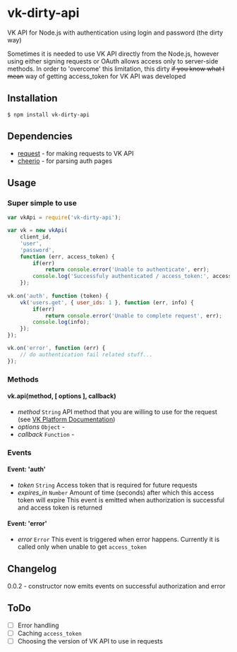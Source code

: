 # vk-dirty-api

VK API for Node.js with authentication using login and password (the dirty way)

Sometimes it is needed to use VK API directly from the Node.js, however using either signing requests or OAuth allows access only to server-side methods. In order to 'overcome' this limitation, this dirty ~~if you know what I mean~~ way of getting access_token for VK API was developed

## Installation
    $ npm install vk-dirty-api
    
## Dependencies
* [request](https://www.npmjs.org/package/request) - for making requests to VK API
* [cheerio](https://www.npmjs.org/package/cheerio) - for parsing auth pages

## Usage

### Super simple to use
```javascript
var vkApi = require('vk-dirty-api');

var vk = new vkApi(
    client_id,
    'user',
    'password',
    function (err, access_token) {
        if(err)
            return console.error('Unable to authenticate', err);
        console.log('Successfuly authenticated / access_token:', access_token);
    });
    
vk.on('auth', function (token) {
    vk('users.get', { user_ids: 1 }, function (err, info) {
        if(err)
            return console.error('Unable to complete request', err);
        console.log(info);
    });
});

vk.on('error', function (err) {
    // do authentication fail related stuff... 
});
```

### Methods
#### vk.api(method, [ options ], callback)
- *method* `String` API method that you are willing to use for the request (see [VK Platform Documentation](https://vk.com/dev/method))
- *options* `Object` -
- *callback* `Function` -

### Events
#### Event: 'auth'
- *token* `String` Access token that is required for future requests
- *expires_in* `Number` Amount of time (seconds) after which this access token will expire
This event is emitted when authorization is successful and access token is returned   

#### Event: 'error'
- *error* `Error` 
This event is triggered when error happens. Currently it is called only when unable to get `access_token` 

## Changelog
0.0.2 - constructor now emits events on successful authorization and error

## ToDo

- [ ] Error handling
- [ ] Caching `access_token`
- [ ] Choosing the version of VK API to use in requests
